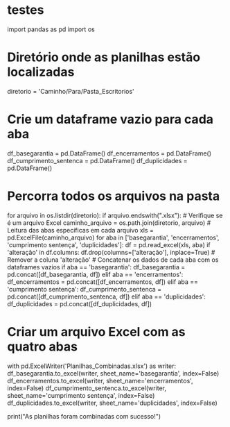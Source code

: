 # testes
import pandas as pd
import os

# Diretório onde as planilhas estão localizadas
diretorio = 'Caminho/Para/Pasta_Escritorios'

# Crie um dataframe vazio para cada aba
df_basegarantia = pd.DataFrame()
df_encerramentos = pd.DataFrame()
df_cumprimento_sentenca = pd.DataFrame()
df_duplicidades = pd.DataFrame()

# Percorra todos os arquivos na pasta
for arquivo in os.listdir(diretorio):
    if arquivo.endswith(".xlsx"):  # Verifique se é um arquivo Excel
        caminho_arquivo = os.path.join(diretorio, arquivo)
        # Leitura das abas específicas em cada arquivo
        xls = pd.ExcelFile(caminho_arquivo)
        for aba in ['basegarantia', 'encerramentos', 'cumprimento sentença', 'duplicidades']:
            df = pd.read_excel(xls, aba)
            if 'alteração' in df.columns:
                df.drop(columns=['alteração'], inplace=True)  # Remover a coluna 'alteração'
            # Concatenar os dados de cada aba com os dataframes vazios
            if aba == 'basegarantia':
                df_basegarantia = pd.concat([df_basegarantia, df])
            elif aba == 'encerramentos':
                df_encerramentos = pd.concat([df_encerramentos, df])
            elif aba == 'cumprimento sentença':
                df_cumprimento_sentenca = pd.concat([df_cumprimento_sentenca, df])
            elif aba == 'duplicidades':
                df_duplicidades = pd.concat([df_duplicidades, df])

# Criar um arquivo Excel com as quatro abas
with pd.ExcelWriter('Planilhas_Combinadas.xlsx') as writer:
    df_basegarantia.to_excel(writer, sheet_name='basegarantia', index=False)
    df_encerramentos.to_excel(writer, sheet_name='encerramentos', index=False)
    df_cumprimento_sentenca.to_excel(writer, sheet_name='cumprimento sentença', index=False)
    df_duplicidades.to_excel(writer, sheet_name='duplicidades', index=False)

print("As planilhas foram combinadas com sucesso!")
